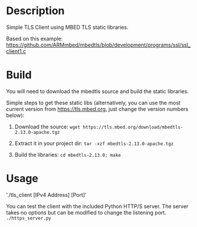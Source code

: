 # Description
Simple TLS Client using MBED TLS static libraries.  

Based on this example: https://github.com/ARMmbed/mbedtls/blob/development/programs/ssl/ssl_client1.c

# Build
You will need to download the mbedtls source and build the static libraries. 

Simple steps to get these static libs (alternatively, you can use the most 
current version from https://tls.mbed.org, just change the version numbers 
below):

1) Download the source:
`wget https://tls.mbed.org/download/mbedtls-2.13.0-apache.tgz`

2) Extract it in your project dir:
`tar -xzf mbedtls-2.13.0-apache.tgz`

3) Build the libraries:
`cd mbedtls-2.13.0; make`

# Usage
'./tls_client [IPv4 Address] [Port]'

You can test the client with the included Python HTTP/S server.  The server 
takes no options but can be modified to change the listening port.
`./https_server.py`
